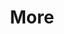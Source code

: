 ---
layout: page
title: More
nav: true
nav_order: 4
dropdown: true
children: 
    - title: Code
      permalink: /repositories/
    - title: divider
    - title: Teaching
      permalink: /teaching/
---